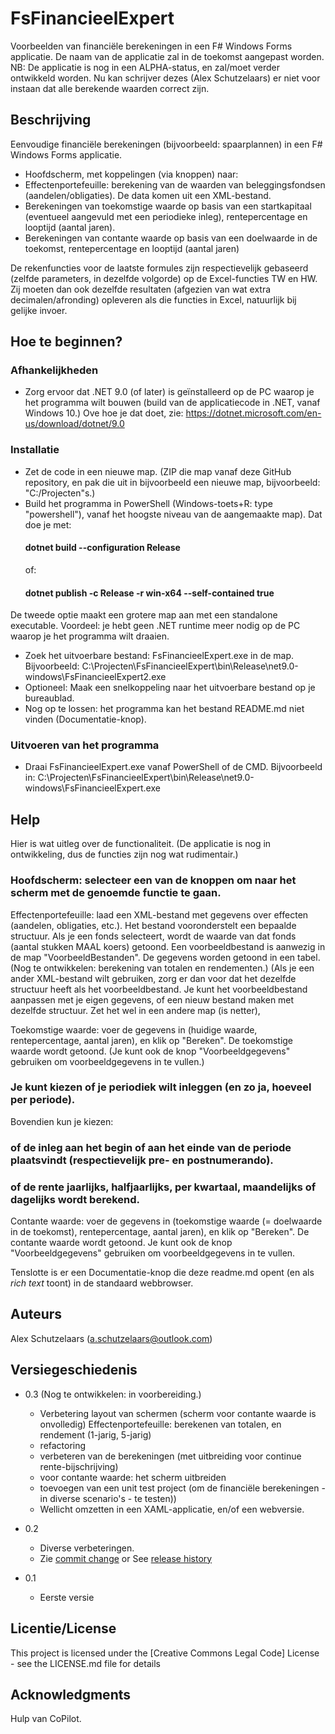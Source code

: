 # FsFinancieelExpert

Voorbeelden van financiële berekeningen in een F# Windows Forms applicatie. De naam van de applicatie zal in de toekomst aangepast worden. NB: De applicatie is nog in een ALPHA-status, en zal/moet verder ontwikkeld worden. Nu kan schrijver dezes (Alex Schutzelaars) er niet voor instaan dat alle berekende waarden correct zijn.

## Beschrijving

Eenvoudige financiële berekeningen (bijvoorbeeld: spaarplannen) in een F# Windows Forms applicatie.

- Hoofdscherm, met koppelingen (via knoppen) naar:
- Effectenportefeuille: berekening van de waarden van beleggingsfondsen (aandelen/obligaties). De data komen uit een XML-bestand.
- Berekeningen van toekomstige waarde op basis van een startkapitaal (eventueel aangevuld met een periodieke inleg), rentepercentage en looptijd (aantal jaren).
- Berekeningen van contante waarde op basis van een doelwaarde in de toekomst, rentepercentage en looptijd (aantal jaren)

De rekenfuncties voor de laatste formules zijn respectievelijk gebaseerd (zelfde parameters, in dezelfde volgorde) op de Excel-functies TW en HW.
Zij moeten dan ook dezelfde resultaten (afgezien van wat extra decimalen/afronding) opleveren als die functies in Excel, natuurlijk bij gelijke invoer.

## Hoe te beginnen?

### Afhankelijkheden
- Zorg ervoor dat .NET 9.0 (of later) is geïnstalleerd op de PC waarop je het programma wilt bouwen (build van de applicatiecode in .NET, vanaf Windows 10.)
Ove hoe je dat doet, zie: https://dotnet.microsoft.com/en-us/download/dotnet/9.0

### Installatie
- Zet de code in een nieuwe map. (ZIP die map vanaf deze GitHub repository, en pak die uit in bijvoorbeeld een nieuwe map, bijvoorbeeld: "C:/Projecten"s.)
- Build het programma in PowerShell (Windows-toets+R: type "powershell"), vanaf het hoogste niveau van de aangemaakte map). Dat doe je met:
    #### dotnet build --configuration Release
    of:
    #### dotnet publish -c Release -r win-x64 --self-contained true
De tweede optie maakt een grotere map aan met een standalone executable. Voordeel: je hebt geen .NET runtime meer nodig op de PC waarop je het programma wilt draaien.
- Zoek het uitvoerbare bestand: FsFinancieelExpert.exe in de map. Bijvoorbeeld:  C:\Projecten\FsFinancieelExpert\bin\Release\net9.0-windows\FsFinancieelExpert2\.exe
- Optioneel: Maak een snelkoppeling naar het uitvoerbare bestand op je bureaublad.
- Nog op te lossen: het programma kan het bestand README.md niet vinden (Documentatie-knop).

### Uitvoeren van het programma

- Draai FsFinancieelExpert.exe vanaf PowerShell of de CMD. Bijvoorbeeld in: C:\Projecten\FsFinancieelExpert\bin\Release\net9.0-windows\FsFinancieelExpert.exe

## Help

Hier is wat uitleg over de functionaliteit. (De applicatie is nog in ontwikkeling, dus de functies zijn nog wat rudimentair.)
### Hoofdscherm: selecteer een van de knoppen om naar het scherm met de genoemde functie te gaan.
Effectenportefeuille: laad een XML-bestand met gegevens over effecten (aandelen, obligaties, etc.).
Het bestand vooronderstelt een bepaalde structuur. Als je een fonds selecteert, wordt de waarde van dat fonds (aantal stukken MAAL koers) getoond.
Een voorbeeldbestand is aanwezig in de map "VoorbeeldBestanden". De gegevens worden getoond in een tabel.
(Nog te ontwikkelen: berekening van totalen en rendementen.)
(Als je een ander XML-bestand wilt gebruiken, zorg er dan voor dat het dezelfde structuur heeft als het voorbeeldbestand. Je kunt het voorbeeldbestand aanpassen met je eigen gegevens, of een nieuw bestand maken met dezelfde structuur. Zet het wel in een andere map (is netter),

Toekomstige waarde: voer de gegevens in (huidige waarde, rentepercentage, aantal jaren), en klik op "Bereken".
De toekomstige waarde wordt getoond. (Je kunt ook de knop "Voorbeeldgegevens" gebruiken om voorbeeldgegevens in te vullen.) 
### Je kunt kiezen of je periodiek wilt inleggen (en zo ja, hoeveel per periode).
Bovendien kun je kiezen:
### of de inleg aan het begin of aan het einde van de periode plaatsvindt (respectievelijk pre- en postnumerando).
### of de rente jaarlijks, halfjaarlijks, per kwartaal, maandelijks of dagelijks wordt berekend.


Contante waarde: voer de gegevens in (toekomstige waarde (= doelwaarde in de toekomst), rentepercentage, aantal jaren), en klik op "Bereken". De contante waarde wordt getoond. Je kunt ook de knop "Voorbeeldgegevens" gebruiken om voorbeeldgegevens in te vullen.  

Tenslotte is er een Documentatie-knop die deze readme.md opent (en als *rich text* toont) in de standaard webbrowser.
## Auteurs

Alex Schutzelaars (a.schutzelaars@outlook.com)

## Versiegeschiedenis
* 0.3
(Nog te ontwikkelen: in voorbereiding.)
   * Verbetering layout van schermen (scherm voor contante waarde is onvolledig)
    Effectenportefeuille: berekenen van totalen, en rendement (1-jarig, 5-jarig)
   * refactoring
   * verbeteren van de berekeningen (met uitbreiding voor continue rente-bijschrijving)
   * voor contante waarde: het scherm uitbreiden
   * toevoegen van een unit test project (om de financiële berekeningen - in diverse scenario's -  te testen))
   * Wellicht omzetten in een XAML-applicatie, en/of een webversie.

* 0.2
    * Diverse verbeteringen.
    * Zie [commit change]() or See [release history]()
* 0.1
    * Eerste versie

## Licentie/License

This project is licensed under the [Creative Commons Legal Code] License - see the LICENSE.md file for details

## Acknowledgments
Hulp van CoPilot.
